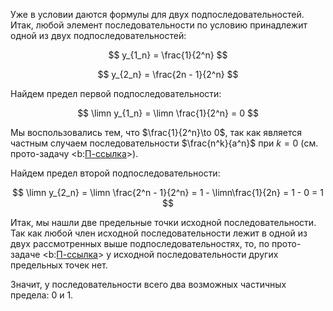 Уже в условии даются формулы для двух подпоследовательностей.
Итак, любой элемент последовательности по условию принадлежит одной из двух подпоследовательностей:

$$ y_{1_n} = \frac{1}{2^n} $$

$$ y_{2_n} = \frac{2n - 1}{2^n} $$

Найдем предел первой подпоследовательности:

$$ \limn y_{1_n} = \limn \frac{1}{2^n} = 0 $$

Мы воспользовались тем, что $\frac{1}{2^n}\to 0$, так как является частным случаем последовательности $\frac{n^k}{a^n}$ при $k = 0$ (см. прото-задачу <b:[П-ссылка](advanced/proto/sequence-lim/exp-ratio)>).

Найдем предел второй подпоследовательности:

$$ \limn y_{2_n} = \limn \frac{2^n - 1}{2^n} = 1 - \limn\frac{1}{2n} = 1 - 0 = 1 $$

Итак, мы нашли две предельные точки исходной последовательности. Так как любой член исходной последовательности лежит в одной из двух рассмотренных выше
подпоследовательностях, то, по прото-задаче <b:[П-ссылка](advanced/proto/sequence-lim/max-limit-points)> у исходной последовательности других предельных точек нет.

Значит, у последовательности всего два возможных частичных предела: $0$ и $1$.